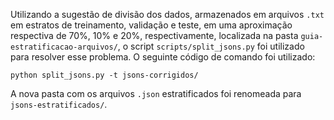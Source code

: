 Utilizando a sugestão de divisão dos dados, armazenados em arquivos ```.txt``` em estratos de treinamento, validação e teste, em uma aproximação respectiva de 70%, 10% e 20%, respectivamente, localizada na pasta ```guia-estratificacao-arquivos/```, o script ```scripts/split_jsons.py``` foi utilizado para resolver esse problema. O seguinte código de comando foi utilizado:

```
python split_jsons.py -t jsons-corrigidos/
```

A nova pasta com os arquivos ```.json``` estratificados foi renomeada para ```jsons-estratificados/```.